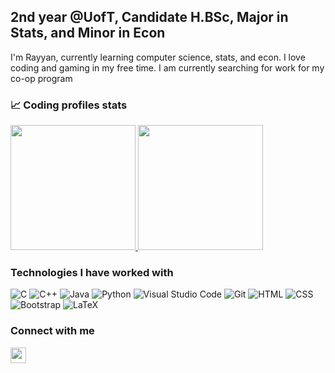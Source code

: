 ## 2nd year @UofT, Candidate H.BSc, Major in Stats, and Minor in Econ

I'm Rayyan, currently learning computer science, stats, and econ. I love coding and gaming in my free time. I am currently searching for work for my co-op program

<!--
**ndhfrayyan/ndhfrayyan** is a ✨ _special_ ✨ repository because its `README.md` (this file) appears on your GitHub profile.

Here are some ideas to get you started:

- 🔭 I’m currently working on ...
- 🌱 I’m currently learning ...
- 👯 I’m looking to collaborate on ...
- 🤔 I’m looking for help with ...
- 💬 Ask me about ...
- 📫 How to reach me: ...
- 😄 Pronouns: ...
- ⚡ Fun fact: ...
-->

### 📈 Coding profiles stats

<p center="left">
  <a href="https://codeforces.com/profile/ndhfrayyan">
    <img src="https://codeforces-readme-stats.vercel.app/api/card?username=ndhfrayyan" height=200>
  </a>
  <a href="https://leetcode.com/u/ndhfrayyan">
    <img src="https://leetcard.jacoblin.cool/ndhfrayyan?theme=light&font=Karma&ext=contest" height=200>
  </a>
</p>

### Technologies I have worked with

<p left="center">
<img alt="C" src="https://img.shields.io/badge/C-00599C?logo=c&logoColor=white">
<img alt="C++" src="https://img.shields.io/badge/C++-%2300599C.svg?logo=c%2B%2B&logoColor=white">
<img alt="Java" src="https://img.shields.io/badge/Java-%23ED8B00.svg?logo=openjdk&logoColor=white">
<img alt="Python" src="https://img.shields.io/badge/Python-3776AB?logo=python&logoColor=white">
<img alt="Visual Studio Code" src="https://custom-icon-badges.demolab.com/badge/Visual%20Studio%20Code-0078d7.svg?logo=vsc&logoColor=white">
<img alt="Git" src="https://img.shields.io/badge/Git-F05033.svg?logo=git&logoColor=white">
<img alt="HTML" src="https://img.shields.io/badge/HTML-E34F26.svg?logo=html5&logoColor=white">
<img alt="CSS" src="https://img.shields.io/badge/CSS-1572B6?logo=css3&logoColor=white">
<img alt="Bootstrap" src="https://img.shields.io/badge/Bootstrap-7952B3.svg?logo=bootstrap&logoColor=white">
<img alt="LaTeX" src="https://img.shields.io/badge/LaTeX-008080.svg?logo=LaTeX&logoColor=white">
</p>

### Connect with me

<p left="center">
  <a href="https://www.linkedin.com/in/nadhif-rayyan/">
    <img src="https://img.shields.io/badge/linkedin-%230077B5.svg?&style=for-the-badge&logo=linkedin&logoColor=white" height=25>
  </a>
</p>

